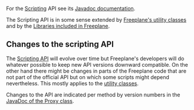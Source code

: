 For the [Scripting](/#/scripting/Scripting ':ignore') API see its [Javadoc documentation](http://www.freeplane.org/doc/api/).

The Scripting API is in some sense extended by [Freeplane's utility classes](Scripting!_Freeplane_Utility_Classes.md) and by the [Libraries included in Freeplane](Scripting!_Included_libraries.md).

## Changes to the scripting API
The [Scripting API](Scripting_API.md) will evolve over time but Freeplane's developers will do whatever possible to keep new API versions downward compatible. On the other hand there might be changes in parts of the Freeplane code that are not part of the official API but on which some scripts might depend nevertheless. This mostly applies to the [utility classes](Scripting!_Freeplane_Utility_Classes.md).

Changes to the API are indicated per method by version numbers in the [JavaDoc of the Proxy class](http://www.freeplane.org/doc/api/org/freeplane/plugin/script/proxy/Proxy.html).

<!-- ({Category:Script}) -->

